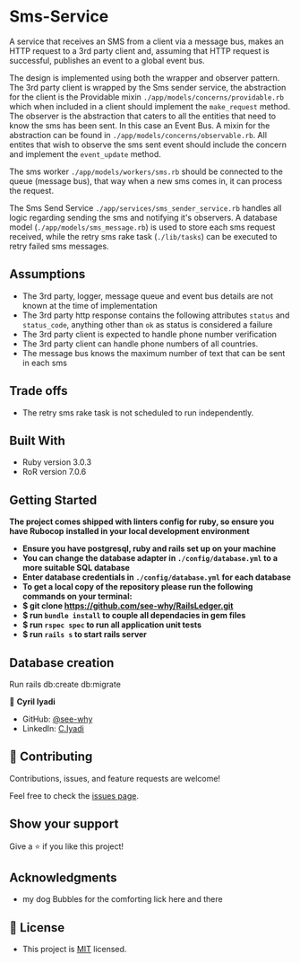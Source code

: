 # Sms-Service
A service that receives an SMS from a client via a message bus, makes an HTTP request to a 3rd party client and, assuming that HTTP request is successful, publishes an event to a global event bus.

The design is implemented using both the wrapper and observer pattern. The 3rd party client is wrapped by the Sms sender service, the abstraction for the client is the Providable mixin `./app/models/concerns/providable.rb` which when included in a client should implement the `make_request` method. The observer is the abstraction that caters to all the entities that need to know the sms has been sent. In this case an Event Bus. A mixin for the abstraction can be found in `./app/models/concerns/observable.rb`. All entites that wish to observe the sms sent event should include the concern and implement the `event_update` method.

The sms worker `./app/models/workers/sms.rb` should be connected to the queue (message bus), that way when a new sms comes in, it can process the request.

The Sms Send Service `./app/services/sms_sender_service.rb` handles all logic regarding sending the sms and notifying it's observers.
A database model (`./app/models/sms_message.rb`) is used to store each sms request received, while the retry sms rake task (`./lib/tasks`) can be executed to retry failed sms messages.


## Assumptions
- The 3rd party, logger, message queue and event bus details are not known at the time of implementation
- The 3rd party http response contains the following attributes `status` and `status_code`, anything other than `ok` as status is considered a failure
- The 3rd party client is expected to handle phone number verification
- The 3rd party client can handle phone numbers of all countries.
- The message bus knows the maximum number of text that can be sent in each sms

## Trade offs
- The retry sms rake task is not scheduled to run independently.

## Built With
- Ruby version 3.0.3
- RoR version 7.0.6

## Getting Started

**The project comes shipped with linters config for ruby, so ensure you have Rubocop**
**installed in your local development environment**

- **Ensure you have postgresql, ruby and rails set up on your machine**
- **You can change the database adapter in `./config/database.yml` to a more suitable SQL database**
- **Enter database credentials in `./config/database.yml` for each database**
- **To get a local copy of the repository please run the following commands on your terminal:**
- **$ git clone https://github.com/see-why/RailsLedger.git**
- **$ run `bundle install` to couple all dependacies in gem files**
- **$ run `rspec spec` to run all application unit tests**
- **$ run `rails s` to start rails server**
  
## Database creation
Run rails db:create db:migrate

👤 **Cyril Iyadi**

- GitHub: [@see-why](https://github.com/see-why)
- LinkedIn: [C.Iyadi](https://www.linkedin.com/in/cyril-iyadi/)

## 🤝 Contributing

Contributions, issues, and feature requests are welcome!

Feel free to check the [issues page](../../issues/).

## Show your support

Give a ⭐️ if you like this project!

## Acknowledgments
- my dog Bubbles for the comforting lick here and there
## 📝 License
- This project is [MIT](./LICENSE) licensed.
